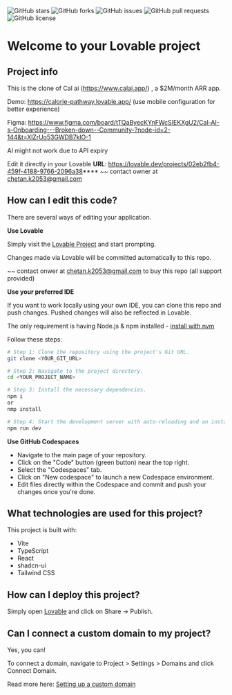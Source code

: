 
![GitHub stars](https://img.shields.io/github/stars/Chetancs2110993854/cal-ai-clone?style=flat&logo=github)
![GitHub forks](https://img.shields.io/github/forks/Chetancs2110993854/cal-ai-clone?style=flat&logo=github)
![GitHub issues](https://img.shields.io/github/issues/Chetancs2110993854/cal-ai-clone)
![GitHub pull requests](https://img.shields.io/github/issues-pr/Chetancs2110993854/cal-ai-clone)
![GitHub license](https://img.shields.io/github/license/Chetancs2110993854/cal-ai-clone)

# Welcome to your Lovable project

## Project info

This is the clone of Cal ai (https://www.calai.app/) , a $2M/month ARR app.

Demo: https://calorie-pathway.lovable.app/ (use mobile configuration for better experience)

Figma: https://www.figma.com/board/tTQaByecKYnFWcSIEKXgU2/Cal-AI-s-Onboarding---Broken-down--Community-?node-id=2-144&t=XlZrUo53GWDB7klO-1

AI might not work due to API expiry 

Edit it directly in your Lovable 
**URL**: https://lovable.dev/projects/02eb2fb4-459f-4188-9766-2096a38**** ~~ contact owner at chetan.k2053@gmail.com

## How can I edit this code?

There are several ways of editing your application.

**Use Lovable**

Simply visit the [Lovable Project](https://lovable.dev/projects/02eb2fb4-459f-4188-9766-2096a38****) and start prompting. 

Changes made via Lovable will be committed automatically to this repo.

~~ contact onwer at chetan.k2053@gmail.com to buy this repo (all support provided)

**Use your preferred IDE**

If you want to work locally using your own IDE, you can clone this repo and push changes. Pushed changes will also be reflected in Lovable.

The only requirement is having Node.js & npm installed - [install with nvm](https://github.com/nvm-sh/nvm#installing-and-updating)

Follow these steps:

```sh
# Step 1: Clone the repository using the project's Git URL.
git clone <YOUR_GIT_URL>

# Step 2: Navigate to the project directory.
cd <YOUR_PROJECT_NAME>

# Step 3: Install the necessary dependencies.
npm i
or
nmp install

# Step 4: Start the development server with auto-reloading and an instant preview.
npm run dev
```


**Use GitHub Codespaces**

- Navigate to the main page of your repository.
- Click on the "Code" button (green button) near the top right.
- Select the "Codespaces" tab.
- Click on "New codespace" to launch a new Codespace environment.
- Edit files directly within the Codespace and commit and push your changes once you're done.

## What technologies are used for this project?

This project is built with:

- Vite
- TypeScript
- React
- shadcn-ui
- Tailwind CSS

## How can I deploy this project?

Simply open [Lovable](https://lovable.dev/projects/02eb2fb4-459f-4188-9766-2096a38****) and click on Share -> Publish. 

## Can I connect a custom domain to my project?

Yes, you can!

To connect a domain, navigate to Project > Settings > Domains and click Connect Domain.

Read more here: [Setting up a custom domain](https://docs.lovable.dev/tips-tricks/custom-domain#step-by-step-guide)
